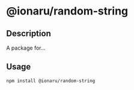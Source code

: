 # @ionaru/random-string

## Description
A package for...

## Usage
```
npm install @ionaru/random-string
```
